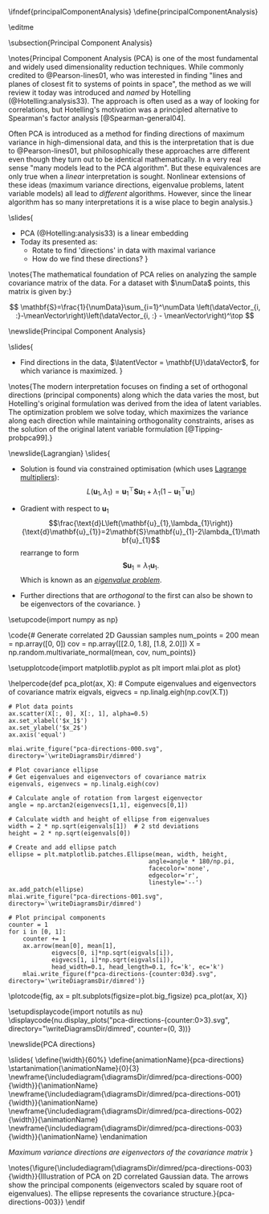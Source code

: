 \ifndef{principalComponentAnalysis}
\define{principalComponentAnalysis}

\editme

\subsection{Principal Component Analysis}

\notes{Principal Component Analysis (PCA) is one of the most fundamental and widely used dimensionality reduction techniques. While commonly credited to @Pearson-lines01, who was interested in finding "lines and planes of closest fit to systems of points in space", the method as we will review it today was introduced and *named* by Hotelling (@Hotelling:analysis33). The approach is often used as a way of looking for correlations, but Hotelling's motivation was a principled alternative to Spearman's factor analysis [@Spearman-general04].

Often PCA is introduced as a method for finding directions of maximum variance in high-dimensional data, and this is the interpretation that is due to @Pearson-lines01, but philosophically these approaches arre different even though they turn out to be identical mathematically. In a very real sense "many models lead to the PCA algorithm". But these equivalences are only true when a *linear* interpretation is sought. Nonlinear extensions of these ideas (maximum variance directions, eigenvalue problems, latent variable models) all lead to *different* algorithms. However, since the linear algorithm has so many interpretations it is a wise place to begin analysis.}

\slides{
* PCA (@Hotelling:analysis33) is a linear embedding
* Today its presented as:
  * Rotate to find 'directions' in data with maximal variance
  * How do we find these directions?
}

\notes{The mathematical foundation of PCA relies on analyzing the sample covariance matrix of the data. For a dataset with $\numData$ points, this matrix is given by:}

$$
\mathbf{S}=\frac{1}{\numData}\sum_{i=1}^\numData \left(\dataVector_{i, :}-\meanVector\right)\left(\dataVector_{i, :} - \meanVector\right)^\top
$$

\newslide{Principal Component Analysis}

\slides{
* Find directions in the data, $\latentVector = \mathbf{U}\dataVector$, for which variance is maximized.
}

\notes{The modern interpretation focuses on finding a set of orthogonal directions (principal components) along which the data varies the most, but Hotelling's original formulation was derived from the  idea of latent variables. The optimization problem we solve today, which maximizes the variance along each direction while maintaining orthogonality constraints, arises as the solution of the original latent variable formulation [@Tipping-probpca99].}

\newslide{Lagrangian}
\slides{
* Solution is found via constrained optimisation (which uses [Lagrange multipliers](https://en.wikipedia.org/wiki/Lagrange_multiplier)):
  $$
  L\left(\mathbf{u}_{1},\lambda_{1}\right)=\mathbf{u}_{1}^{\top}\mathbf{S}\mathbf{u}_{1}+\lambda_{1}\left(1-\mathbf{u}_{1}^{\top}\mathbf{u}_{1}\right)
  $$

* Gradient with respect to $\mathbf{u}_{1}$
  $$\frac{\text{d}L\left(\mathbf{u}_{1},\lambda_{1}\right)}{\text{d}\mathbf{u}_{1}}=2\mathbf{S}\mathbf{u}_{1}-2\lambda_{1}\mathbf{u}_{1}$$
  rearrange to form
  $$\mathbf{S}\mathbf{u}_{1}=\lambda_{1}\mathbf{u}_{1}.$$
  Which is known as an [*eigenvalue problem*](https://en.wikipedia.org/wiki/Eigenvalues_and_eigenvectors).
* Further directions that are *orthogonal* to the first can also be shown to be eigenvectors of the covariance.
}

\setupcode{import numpy as np}

\code{# Generate correlated 2D Gaussian samples
num_points = 200
mean = np.array([0, 0])
cov = np.array([[2.0, 1.8], 
                [1.8, 2.0]])
X = np.random.multivariate_normal(mean, cov, num_points)}

\setupplotcode{import matplotlib.pyplot as plt
import mlai.plot as plot}

\helpercode{def pca_plot(ax, X):
    # Compute eigenvalues and eigenvectors of covariance matrix
    eigvals, eigvecs = np.linalg.eigh(np.cov(X.T))
    
    # Plot data points
    ax.scatter(X[:, 0], X[:, 1], alpha=0.5)
    ax.set_xlabel('$x_1$')
    ax.set_ylabel('$x_2$')
    ax.axis('equal')

    mlai.write_figure("pca-directions-000.svg", directory='\writeDiagramsDir/dimred')

    # Plot covariance ellipse
    # Get eigenvalues and eigenvectors of covariance matrix
    eigenvals, eigenvecs = np.linalg.eigh(cov)
    
    # Calculate angle of rotation from largest eigenvector
    angle = np.arctan2(eigenvecs[1,1], eigenvecs[0,1])
    
    # Calculate width and height of ellipse from eigenvalues
    width = 2 * np.sqrt(eigenvals[1])  # 2 std deviations
    height = 2 * np.sqrt(eigenvals[0])
    
    # Create and add ellipse patch
    ellipse = plt.matplotlib.patches.Ellipse(mean, width, height,
                                           angle=angle * 180/np.pi,
                                           facecolor='none',
                                           edgecolor='r',
                                           linestyle='--')
    ax.add_patch(ellipse)
    mlai.write_figure("pca-directions-001.svg", directory='\writeDiagramsDir/dimred')
    
    # Plot principal components
    counter = 1
    for i in [0, 1]:
        counter += 1
        ax.arrow(mean[0], mean[1], 
                eigvecs[0, i]*np.sqrt(eigvals[i]), 
                eigvecs[1, i]*np.sqrt(eigvals[i]),
                head_width=0.1, head_length=0.1, fc='k', ec='k')
        mlai.write_figure(f"pca-directions-{counter:03d}.svg", directory='\writeDiagramsDir/dimred')}

\plotcode{fig, ax = plt.subplots(figsize=plot.big_figsize)
pca_plot(ax, X)}


\setupdisplaycode{import notutils as nu}
\displaycode{nu.display_plots("pca-directions-{counter:0>3}.svg", directory="\writeDiagramsDir/dimred", counter=(0, 3))}

\newslide{PCA directions}

\slides{
  \define{\width}{60%}
  \define{animationName}{pca-directions}
  \startanimation{\animationName}{0}{3}
  \newframe{\includediagram{\diagramsDir/dimred/pca-directions-000}{\width}}{\animationName}
  \newframe{\includediagram{\diagramsDir/dimred/pca-directions-001}{\width}}{\animationName}
  \newframe{\includediagram{\diagramsDir/dimred/pca-directions-002}{\width}}{\animationName}
  \newframe{\includediagram{\diagramsDir/dimred/pca-directions-003}{\width}}{\animationName}
  \endanimation

  *Maximum variance directions are eigenvectors of the covariance matrix*
}

\notes{\figure{\includediagram{\diagramsDir/dimred/pca-directions-003}{\width}}{Illustration of PCA on 2D correlated Gaussian data. The arrows show the principal components (eigenvectors scaled by square root of eigenvalues). The ellipse represents the covariance structure.}{pca-directions-003}}
\endif
